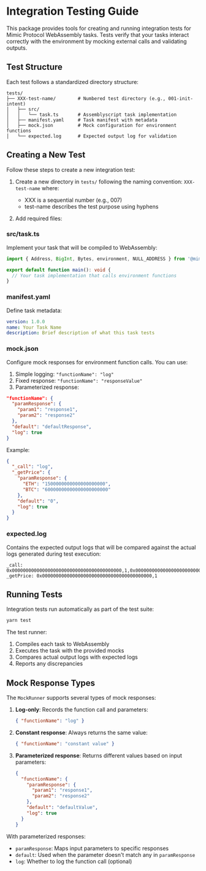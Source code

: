 # Integration Testing Guide

This package provides tools for creating and running integration tests for Mimic Protocol WebAssembly tasks. Tests verify that your tasks interact correctly with the environment by mocking external calls and validating outputs.

## Test Structure

Each test follows a standardized directory structure:

```
tests/
├── XXX-test-name/        # Numbered test directory (e.g., 001-init-intent)
│   ├── src/              
│   │   └── task.ts       # Assemblyscript task implementation
│   ├── manifest.yaml     # Task manifest with metadata
│   ├── mock.json         # Mock configuration for environment functions
│   └── expected.log      # Expected output log for validation
```

## Creating a New Test

Follow these steps to create a new integration test:

1. Create a new directory in `tests/` following the naming convention: `XXX-test-name` where:
   - XXX is a sequential number (e.g., 007)
   - test-name describes the test purpose using hyphens

2. Add required files:

### src/task.ts

Implement your task that will be compiled to WebAssembly:

```typescript
import { Address, BigInt, Bytes, environment, NULL_ADDRESS } from '@mimicprotocol/lib-ts'

export default function main(): void {
  // Your task implementation that calls environment functions
}
```

### manifest.yaml

Define task metadata:

```yaml
version: 1.0.0
name: Your Task Name
description: Brief description of what this task tests
```

### mock.json

Configure mock responses for environment function calls. You can use:

1. Simple logging: `"functionName": "log"`
2. Fixed response: `"functionName": "responseValue"`
3. Parameterized response:
```json
"functionName": {
  "paramResponse": {
    "param1": "response1",
    "param2": "response2"
  },
  "default": "defaultResponse",
  "log": true
}
```

Example:
```json
{
  "_call": "log",
  "_getPrice": {
    "paramResponse": {
      "ETH": "1500000000000000000000",
      "BTC": "60000000000000000000000"
    },
    "default": "0",
    "log": true
  }
}
```

### expected.log

Contains the expected output logs that will be compared against the actual logs generated during test execution:

```
_call: 0x0000000000000000000000000000000000000000,1,0x0000000000000000000000000000000000000000,0x0000000000000000000000000000000000000000,0,0x00000000
_getPrice: 0x0000000000000000000000000000000000000000,1
```

## Running Tests

Integration tests run automatically as part of the test suite:

```bash
yarn test
```

The test runner:
1. Compiles each task to WebAssembly
2. Executes the task with the provided mocks
3. Compares actual output logs with expected logs
4. Reports any discrepancies

## Mock Response Types

The `MockRunner` supports several types of mock responses:

1. **Log-only**: Records the function call and parameters:
   ```json
   { "functionName": "log" }
   ```

2. **Constant response**: Always returns the same value:
   ```json
   { "functionName": "constant value" }
   ```

3. **Parameterized response**: Returns different values based on input parameters:
   ```json
   {
     "functionName": {
       "paramResponse": {
         "param1": "response1",
         "param2": "response2"
       },
       "default": "defaultValue",
       "log": true
     }
   }
   ```

With parameterized responses:
- `paramResponse`: Maps input parameters to specific responses
- `default`: Used when the parameter doesn't match any in `paramResponse`
- `log`: Whether to log the function call (optional) 